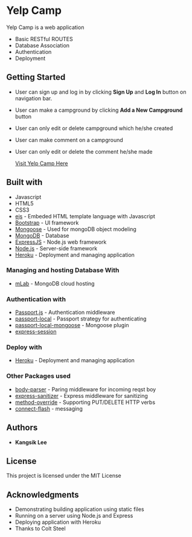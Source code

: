 # Yelp Camp

Yelp Camp is a web application 

* Basic RESTful ROUTES
* Database Association
* Authentication
* Deployment

## Getting Started

* User can sign up and log in by clicking **Sign Up** and **Log In** button on navigation bar.
* User can make a campground by clicking **Add a New Campground** button
* User can only edit or delete campground which he/she created
* User can make comment on a campground
* User can only edit or delete the comment he/she made

   [Visit Yelp Camp Here]()


## Built with

* Javascript
* HTML5
* CSS3
* [ejs](http://ejs.co/) - Embeded HTML template language with Javascript
* [Bootstrap](http://getbootstrap.com/2.3.2/) - UI framework
* [Mongoose](http://mongoosejs.com/) - Used for mongoDB object modeling
* [MongoDB](https://www.mongodb.com/) - Database
* [ExpressJS](https://expressjs.com/) - Node.js web framework
* [Node.js](https://nodejs.org/en/) - Server-side framework
* [Heroku](https://devcenter.heroku.com/categories/reference) - Deployment and managing application

### Managing and hosting Database With
* [mLab](http://docs.mlab.com/connecting/) - MongoDB cloud hosting


### Authentication with
* [Passport.js](http://www.passportjs.org/) - Authentication middleware
* [passport-local](https://www.npmjs.com/package/passport-local) - Passport strategy for authenticating
* [passport-local-mongoose](https://www.npmjs.com/package/passport-local-mongoose) - Mongoose plugin
* [express-session](https://www.npmjs.com/package/express-session)

### Deploy with
* [Heroku]() - Deployment and managing application

### Other Packages used
* [body-parser](https://www.npmjs.com/package/body-parser) - Paring middleware for incoming reqst boy
* [express-sanitizer](https://www.npmjs.com/package/express-sanitizer) - Express middleware for sanitizing
* [method-override](https://www.npmjs.com/package/method-override) - Supporting PUT/DELETE HTTP verbs
* [connect-flash](https://www.npmjs.com/package/connect-flash) - messaging

## Authors

* **Kangsik Lee** 

## License

This project is licensed under the MIT License

## Acknowledgments

* Demonstrating building application using static files
* Running on a server using Node.js and Express
* Deploying application with Heroku
* Thanks to Colt Steel

